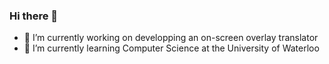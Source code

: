 ### Hi there 👋

- 🔭 I’m currently working on developping an on-screen overlay translator
- 🌱 I’m currently learning Computer Science at the University of Waterloo
<!--
**Feelmywraft/Feelmywraft** is a ✨ _special_ ✨ repository because its `README.md` (this file) appears on your GitHub profile.

Here are some ideas to get you started:


- 🔭 I’m currently working on developping an on-screen overlay translator
- 🌱 I’m currently learning Computer Science at the University of Waterloo
-->
